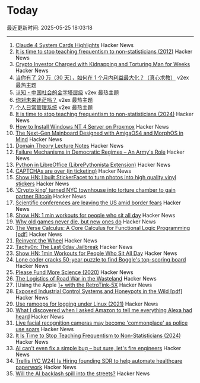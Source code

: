 # Today

最近更新时间: 2025-05-25 18:03:18

--- 
1. [Claude 4 System Cards Highlights](https://simonwillison.net/2025/May/25/claude-4-system-card/) Hacker News
2. [It is time to stop teaching frequentism to non-statisticians (2012)](https://arxiv.org/abs/1201.2590) Hacker News
3. [Crypto Investor Charged with Kidnapping and Torturing Man for Weeks](https://www.nytimes.com/2025/05/24/nyregion/crypto-investor-torture-italian-tourist.html) Hacker News
4. [当你有了 20 万（30 天），如何在 1 个月内利益最大化？（真心求教）](https://www.v2ex.com/t/1134130) v2ex 最热主题
5. [认知 - 中国社会的金字塔层级](https://www.v2ex.com/t/1134122) v2ex 最热主题
6. [你对未来迷茫吗？](https://www.v2ex.com/t/1134119) v2ex 最热主题
7. [个人日常管理系统](https://www.v2ex.com/t/1134115) v2ex 最热主题
8. [It is time to stop teaching frequentism to non-statisticians (2024)](https://arxiv.org/abs/1201.2590) Hacker News
9. [How to Install Windows NT 4 Server on Proxmox](https://blog.pipetogrep.org/2025/05/23/how-to-install-windows-nt-4-server-on-proxmox/) Hacker News
10. [The Next-Gen Mainboard Designed with AmigaOS4 and MorphOS in Mind](https://mirari.vitasys.nl/) Hacker News
11. [Domain Theory Lecture Notes](https://liamoc.net/forest/dt-001Y/index.xml) Hacker News
12. [Failure Mechanisms in Democratic Regimes – An Army's Role](https://angrystaffofficer.com/2025/03/02/failure-mechanisms-in-democratic-regimes-an-armys-role/) Hacker News
13. [Python in LibreOffice (LibrePythonista Extension)](https://extensions.libreoffice.org/en/extensions/show/99231) Hacker News
14. [CAPTCHAs are over (in ticketing)](https://behind.pretix.eu/2025/05/23/captchas-are-over/) Hacker News
15. [Show HN: I built StickerFacet to turn photos into high quality vinyl stickers](https://stickerfacet.com) Hacker News
16. ['Crypto king' turned NYC townhouse into torture chamber to gain partner Bitcoin](https://www.nbcnewyork.com/new-york-city/manhattan-crypto-kidnapping-torture-bitcoin-password/6277345/) Hacker News
17. [Scientific conferences are leaving the US amid border fears](https://www.nature.com/articles/d41586-025-01636-5) Hacker News
18. [Show HN: 1 min workouts for people who sit all day](https://shortreps.com) Hacker News
19. [Why old games never die, but new ones do](https://pleromanonx86.wordpress.com/2025/05/06/why-old-games-never-die-but-new-ones-do/) Hacker News
20. [The Verse Calculus: A Core Calculus for Functional Logic Programming [pdf]](https://simon.peytonjones.org/assets/pdfs/verse-March23.pdf) Hacker News
21. [Reinvent the Wheel](https://endler.dev/2025/reinvent-the-wheel/) Hacker News
22. [Tachy0n: The Last 0day Jailbreak](https://blog.siguza.net/tachy0n/) Hacker News
23. [Show HN: 1min Workouts for People Who Sit All Day](https://shortreps.com) Hacker News
24. [Lone coder cracks 50-year puzzle to find Boggle's top-scoring board](https://www.ft.com/content/0ab64ced-1ed1-466d-acd3-78510d10c3a1) Hacker News
25. [Please Fund More Science (2020)](https://blog.samaltman.com/please-fund-more-science) Hacker News
26. [The Logistics of Road War in the Wasteland](https://acoup.blog/2025/05/23/collections-the-logistics-of-road-war-in-the-wasteland/) Hacker News
27. [Using the Apple ][+ with the RetroTink-5X](https://nicole.express/2025/apple-ii-more-like-apple-5x.html) Hacker News
28. [Exposed Industrial Control Systems and Honeypots in the Wild [pdf]](https://gsmaragd.github.io/publications/EuroSP2025-ICS/EuroSP2025-ICS.pdf) Hacker News
29. [Use ramoops for logging under Linux (2021)](https://embear.ch/posts/using-ramoops/) Hacker News
30. [What I discovered when I asked Amazon to tell me everything Alexa had heard](https://www.theguardian.com/technology/2025/may/24/what-i-discovered-when-i-asked-amazon-to-tell-me-everything-alexa-had-heard) Hacker News
31. [Live facial recognition cameras may become 'commonplace' as police use soars](https://www.theguardian.com/technology/2025/may/24/police-live-facial-recognition-cameras-england-and-wales) Hacker News
32. [It Is Time to Stop Teaching Frequentism to Non-Statisticians (2024)](https://arxiv.org/abs/1201.2590) Hacker News
33. [AI can't even fix a simple bug – but sure, let's fire engineers](https://nmn.gl/blog/ai-scam) Hacker News
34. [Trellis (YC W24) Is Hiring founding SDR to help automate healthcare paperwork](https://www.ycombinator.com/companies/trellis/jobs/7Ru1X1P-founding-sdr) Hacker News
35. [Will the AI backlash spill into the streets?](https://gabrielweinberg.com/p/will-the-ai-backlash-spill-into-the) Hacker News
